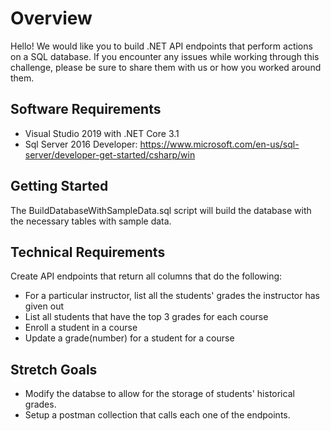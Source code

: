 # Overview 

Hello! We would like you to build .NET API endpoints that perform actions on a SQL database. If you encounter any issues while working through this challenge, please be sure to share them with us or how you worked around them.

## Software Requirements

- Visual Studio 2019 with .NET Core 3.1
- Sql Server 2016 Developer: https://www.microsoft.com/en-us/sql-server/developer-get-started/csharp/win

## Getting Started

The BuildDatabaseWithSampleData.sql script will build the database with the necessary tables with sample data.

## Technical Requirements

Create API endpoints that return all columns that do the following:

* For a particular instructor, list all the students' grades the instructor has given out
* List all students that have the top 3 grades for each course
* Enroll a student in a course
* Update a grade(number) for a student for a course

## Stretch Goals

* Modify the databse to allow for the storage of students' historical grades.
* Setup a postman collection that calls each one of the endpoints.
